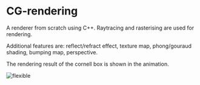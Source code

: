 # CG-rendering

A renderer from scratch using C++. Raytracing and rasterising are used for rendering. 

Additional features are: reflect/refract effect, texture map, phong/gouraud shading, bumping map, perspective. 

The rendering result of the cornell box is shown in the animation. 

![flexible](https://github.com/GonnyGostar/CG-rendering/blob/main/animation.gif)
